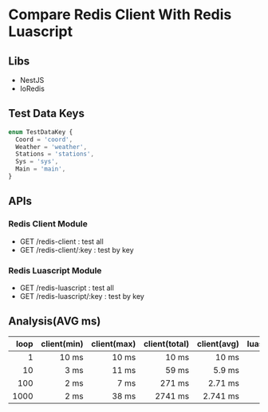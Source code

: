 # Compare Redis Client With Redis Luascript

## Libs

- NestJS
- IoRedis

## Test Data Keys

```ts
enum TestDataKey {
  Coord = 'coord',
  Weather = 'weather',
  Stations = 'stations',
  Sys = 'sys',
  Main = 'main',
}
```

## APIs

### Redis Client Module

- GET /redis-client : test all
- GET /redis-client/:key : test by key

### Redis Luascript Module

- GET /redis-luascript : test all
- GET /redis-luascript/:key : test by key

## Analysis(AVG ms)

| loop | client(min) | client(max) | client(total) | client(avg) | luascript(min) | luascript(max) | luascript(total) | luascript(avg) |
| ---: | ----------: | ----------: | ------------: | ----------: | -------------: | -------------: | ---------------: | -------------: |
|    1 |       10 ms |       10 ms |         10 ms |       10 ms |           5 ms |            5ms |              5ms |            5ms |
|   10 |        3 ms |       11 ms |         59 ms |      5.9 ms |           1 ms |           4 ms |            23 ms |         2.3 ms |
|  100 |        2 ms |        7 ms |        271 ms |     2.71 ms |           1 ms |           7 ms |           173 ms |        1.73 ms |
| 1000 |        2 ms |       38 ms |       2741 ms |    2.741 ms |           1 ms |           9 ms |          2127 ms |       2.127 ms |
